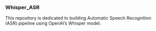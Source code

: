 ### Whisper_ASR

This repository is dedicated to building Automatic Speech Recognition (ASR) pipeline using OpenAI’s Whisper model.
